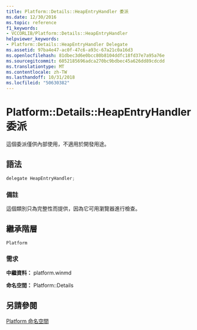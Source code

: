 ```yaml
---
title: Platform::Details::HeapEntryHandler 委派
ms.date: 12/30/2016
ms.topic: reference
f1_keywords:
- VCCORLIB/Platform::Details::HeapEntryHandler
helpviewer_keywords:
- Platform::Details::HeapEntryHandler Delegate
ms.assetid: 97ba4e47-ac0f-47c6-a93c-67a21c0a16d3
ms.openlocfilehash: 81dbec3d6e0bcc80b8104ddfc18fd37e7a95a76e
ms.sourcegitcommit: 6052185696adca270bc9bdbec45a626dd89cdcdd
ms.translationtype: MT
ms.contentlocale: zh-TW
ms.lasthandoff: 10/31/2018
ms.locfileid: "50630382"
---
```

# <a name="platformdetailsheapentryhandler-delegate"></a>Platform::Details::HeapEntryHandler 委派

這個委派僅供內部使用，不適用於開發用途。

## <a name="syntax"></a>語法

```cpp
delegate HeapEntryHandler;
```

### <a name="remarks"></a>備註

這個類別只為完整性而提供，因為它可用瀏覽器進行檢查。

## <a name="inheritance-hierarchy"></a>繼承階層

`Platform`

### <a name="requirements"></a>需求

**中繼資料：** platform.winmd

**命名空間：** Platform::Details

## <a name="see-also"></a>另請參閱

[Platform 命名空間](platform-namespace-c-cx.md)
